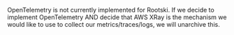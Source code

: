 OpenTelemetry is not currently implemented for Rootski. If we decide to implement OpenTelemetry
AND decide that AWS XRay is the mechanism we would like to use to collect our metrics/traces/logs,
we will unarchive this.
